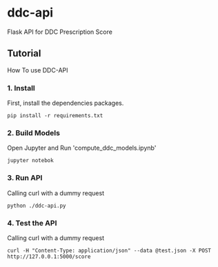 ddc-api
==========

Flask API for DDC Prescription Score

Tutorial
------------

How To use DDC-API

### 1. Install

First, install the dependencies packages.
```
pip install -r requirements.txt
```

### 2. Build Models

Open Jupyter and Run 'compute_ddc_models.ipynb'
```
jupyter notebok
```

### 3. Run API

Calling curl with a dummy request
```
python ./ddc-api.py
```

### 4. Test the API

Calling curl with a dummy request
```
curl -H "Content-Type: application/json" --data @test.json -X POST http://127.0.0.1:5000/score
```
